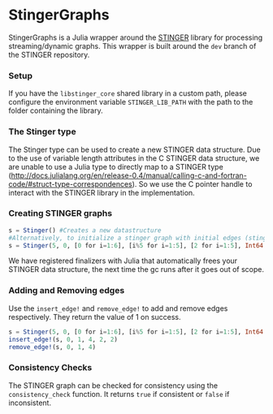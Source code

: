 # StingerGraphs

StingerGraphs is a Julia wrapper around the [STINGER](https://github.com/stingergraph/stinger) library for processing streaming/dynamic graphs. This wrapper is built around the `dev` branch of the STINGER repository.

### Setup

If you have the `libstinger_core` shared library in a custom path, please configure
the environment variable `STINGER_LIB_PATH` with the path to the folder containing the
library.

### The Stinger type
The Stinger type can be used to create a new STINGER data structure. Due to the
use of variable length attributes in the C STINGER data structure, we are unable
to use a Julia type to directly map to a STINGER type (http://docs.julialang.org/en/release-0.4/manual/calling-c-and-fortran-code/#struct-type-correspondences).
So we use the C pointer handle to interact with the STINGER library in the implementation.

### Creating STINGER graphs

```julia
s = Stinger() #Creates a new datastructure
#Alternatively, to initialize a stinger graph with initial edges (stinger_set_initial_edges)
s = Stinger(5, 0, [0 for i=1:6], [i%5 for i=1:5], [2 for i=1:5], Int64[], Int64[], -2)
```

We have registered finalizers with Julia that automatically frees your STINGER
data structure, the next time the gc runs after it goes out of scope.

### Adding and Removing edges

Use the `insert_edge!` and `remove_edge!` to add and remove edges respectively.
They return the value of 1 on success.

```julia
s = Stinger(5, 0, [0 for i=1:6], [i%5 for i=1:5], [2 for i=1:5], Int64[], Int64[], -2)
insert_edge!(s, 0, 1, 4, 2, 2)
remove_edge!(s, 0, 1, 4)
```

### Consistency Checks

The STINGER graph can be checked for consistency using the `consistency_check`
function. It returns `true` if consistent or `false` if inconsistent.
